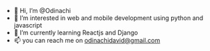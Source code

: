 - 👋 Hi, I’m @Odinachi
- 👀 I’m interested in web and mobile development using python and javascript
- 🌱 I’m currently learning Reactjs and Django
- 📫 you can reach me on odinachidavid@gmail.com

<!---
Odinachi/Odinachi is a ✨ special ✨ repository because its `README.md` (this file) appears on your GitHub profile.
You can click the Preview link to take a look at your changes.
--->

